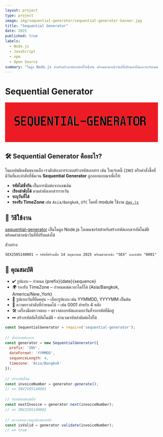 ```yaml
---
layout: project
type: project
image: img/sequential-generator/sequential-generator-banner.jpg
title: "Sequential Generator"
date: 2025
published: true
labels:
  - Node.js
  - JavaScript
  - npm
  - Open Source
summary: "โมดูล Node.js สำหรับสร้างรหัสลำดับที่ไม่ซ้ำกัน พร้อมคำนำหน้าวันที่ที่ปรับแต่งได้และรองรับเขตเวลา"
---
```


# Sequential Generator

<div style="text-align: center;">
  <img src="../img/seq-generator-header.png" alt="Sequential Generator Banner">
</div>

## 🛠 Sequential Generator คืออะไร?

ในแอปพลิเคชันขนาดเล็ก เรามักต้องการระบบสร้างรหัสเอกสาร เช่น ใบแจ้งหนี้ (`INV`) หรือคำสั่งซื้อที่มีวันที่และลำดับที่ชัดเจน **Sequential Generator** ถูกออกแบบมาเพื่อให้:

- **รหัสไม่ซ้ำกัน** เป็นการนับต่อจากเลขเดิม
- **เรียงลำดับได้** ตามลำดับเอกสารรายวัน
- **ระบุวันที่ได้**
- **รองรับ TimeZone** เช่น `Asia/Bangkok`, `UTC` โดยที่ module ใช้งาน [`day.js`](https://day.js.org/)

## 🚀 วิธีใช้งาน

[sequential-generator](https://www.npmjs.com/package/sequential-generator) เป็นโมดูล Node.js โอเพนซอร์สสำหรับสร้างรหัสเอกสารอัตโนมัติ พร้อมคำนำหน้าวันที่ที่ปรับแต่งได้

ตัวอย่าง:  
```plaintext
SEX2505140001 → รหัสที่สร้างเมื่อ 14 พฤษภาคม 2025 พร้อมคำนำหน้า "SEX" และลำดับ "0001"
```

## 🔑 คุณสมบัติ
- ✔ รูปแบบ – กำหนด {prefix}{date}{sequence} 
- 🌍 รองรับ TimeZone – กำหนดเขตเวลาใดก็ได้ (Asia/Bangkok, America/New_York)
- 📅 รูปแบบวันที่ยืดหยุ่น – เลือกรูปแบบ เช่น YYMMDD, YYYYMM เป็นต้น
- 🔢 ความยาวลำดับที่กำหนดได้ – เช่น 0001 สำหรับ 4 หลัก
- 🛠 เครื่องมือตรวจสอบ – ตรวจสอบรหัสและแยกวันที่จากรหัสที่มีอยู่
- ⏭ สร้างรหัสถัดไปอัตโนมัติ – คำนวณรหัสลำดับต่อไปได้

``` js
const SequentialGenerator = require('sequential-generator');

// ตั้งค่าตามต้องการ
const generator = new SequentialGenerator({
  prefix: 'INV',
  dateFormat: 'YYMMDD',
  sequenceLength: 4,
  timezone: 'Asia/Bangkok'
});

// สร้างรหัสใหม่
const invoiceNumber = generator.generate();
// => INV2505140001

// รับรหัสลำดับถัดไป
const nextInvoice = generator.next(invoiceNumber);
// => INV2505140002

// ตรวจสอบความถูกต้องของรหัส
const isValid = generator.validate(invoiceNumber);
// => true
```


